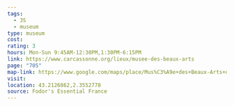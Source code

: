 ```yaml
---
tags:
  - 3S
  - museum
type: museum
cost: 
rating: 3
hours: Mon-Sun 9:45AM-12:30PM,1:30PM-6:15PM
link: https://www.carcassonne.org/lieux/musee-des-beaux-arts
page: "705"
map-link: https://www.google.com/maps/place/Mus%C3%A9e+des+Beaux-Arts+de+Carcassonne/@43.2124623,2.3526616,17z/data=!3m1!4b1!4m10!3m9!1s0x12ae2c396e931009:0xb96b99be694a0072!5m3!1s2025-01-05!4m1!1i2!8m2!3d43.2124584!4d2.3552365!16s%2Fg%2F120rsbwr?entry=ttu&g_ep=EgoyMDI0MTAwOS4wIKXMDSoASAFQAw%3D%3D
visit: 
location: 43.2126862,2.3552778
source: Fodor's Essential France
---
```

